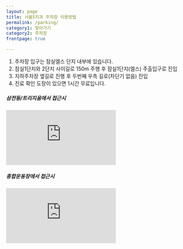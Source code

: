 ```yaml
---
layout: page
title: 서울S치과 주차장 이용방법
permalink: /parking/
category1: 찾아가기
category2: 주차장
frontpage: true

---
```


<div class="row d-flex justify-content-center" id="parking">
  <div class="col-12">
  <ol>
    <li>주차장 입구는 잠실엘스 단지 내부에 있습니다.</li>
    <li>잠실1단지와 2단지 사이길로 150m 주행 후 잠실1단지(엘스) 주출입구로 진입</li>
    <li>지하주차장 옆길로 진행 후 두번째 우측 길로(차단기 없음) 진입</li>
    <li>진료 확인 도장이 있으면 1시간 무료입니다.</li>
  </ol>
  <p></p>
  </div>

  <div class="col-12">
  <h5>삼전동/트리지움에서 접근시</h5>
    <div class="embed-responsive embed-responsive-16by9">
      <iframe class="embed-responsive-item" src="https://www.youtube.com/embed/Kd9KYYJEOxM?vq=hd720&modestbranding=1?rel=0" frameborder="0" allow="accelerometer; autoplay; encrypted-media; gyroscope; picture-in-picture" allowfullscreen></iframe>
    </div>
  </div>

  <div class="col-12">
  <h5>종합운동장에서 접근시</h5>
    <div class="embed-responsive embed-responsive-16by9">
      <iframe class="embed-responsive-item" src="https://www.youtube.com/embed/ot5acNl7bGw?vq=hd720&modestbranding=1?rel=0" frameborder="0" allow="accelerometer; autoplay; encrypted-media; gyroscope; picture-in-picture" allowfullscreen></iframe>
    </div>
  </div>

</div>
